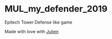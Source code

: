 # MUL_my_defender_2019
Epitech Tower Defense like game

Made with love with [Julien](https://github.com/Cram0)
